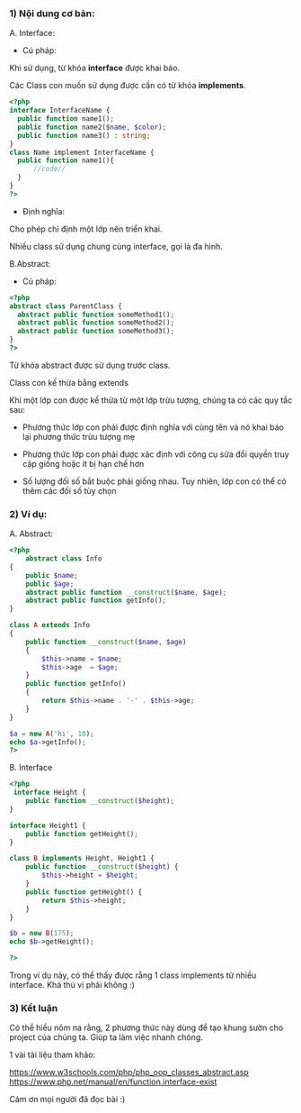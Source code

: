 ### 1) Nội dung cơ bản:

A. Interface:

* Cú pháp:

Khi sử dụng, từ khóa **interface** được khai báo. 

Các Class con muốn sử dụng được cần có từ khóa **implements**.
```php 
<?php
interface InterfaceName {
  public function name1();
  public function name2($name, $color);
  public function name3() : string;
}
class Name implement InterfaceName {
  public function name1(){
      //code//
  }
}
?>
```
* Định nghĩa:

Cho phép chỉ định một lớp nên triển khai.

Nhiều class sử dụng chung cùng interface, gọi là đa hình.

B.Abstract:

* Cú pháp:
```php
<?php
abstract class ParentClass {
  abstract public function someMethod1();
  abstract public function someMethod2();
  abstract public function someMethod3();
}
?>
```
Từ khóa abstract được sử dụng trước class.

Class con kế thừa bằng extends

Khi một lớp con được kế thừa từ một lớp trừu tượng, chúng ta có các quy tắc sau:

+ Phương thức lớp con phải được định nghĩa với cùng tên và nó khai báo lại phương thức trừu tượng mẹ

+ Phương thức lớp con phải được xác định với công cụ sửa đổi quyền truy cập giống hoặc ít bị hạn chế hơn

+ Số lượng đối số bắt buộc phải giống nhau. Tuy nhiên, lớp con có thể có thêm các đối số tùy chọn 

### 2) Ví dụ:
A. Abstract:
```php
<?php 
    abstract class Info
{
    public $name;
    public $age;
    abstract public function __construct($name, $age);
    abstract public function getInfo();
}

class A extends Info
{
    public function __construct($name, $age)
    {
        $this->name = $name;
        $this->age  = $age;
    }
    public function getInfo()
    {
        return $this->name . '-' . $this->age;
    }
}

$a = new A('hi', 18);
echo $a->getInfo();
?>
```

B. Interface
```php
<?php
 interface Height {
	public function __construct($height);
}

interface Height1 {
	public function getHeight();
}

class B implements Height, Height1 {
	public function __construct($height) {
		$this->height = $height;
	} 
	public function getHeight() {
		return $this->height;
	}
}

$b = new B(175);
echo $b->getHeight();

?>
```
Trong ví dụ này, có thể thấy được rằng 1 class implements từ nhiều interface. Khá thú vị phải không :)

### 3) Kết luận 
Có thể hiểu nôm na rằng, 2 phương thức này dùng để tạo khung sườn cho project của chủng ta. Giúp ta làm việc nhanh chóng.

1 vài tài liệu tham khảo:

https://www.w3schools.com/php/php_oop_classes_abstract.asp
https://www.php.net/manual/en/function.interface-exist

Cảm ơn mọi người đã đọc bài :)